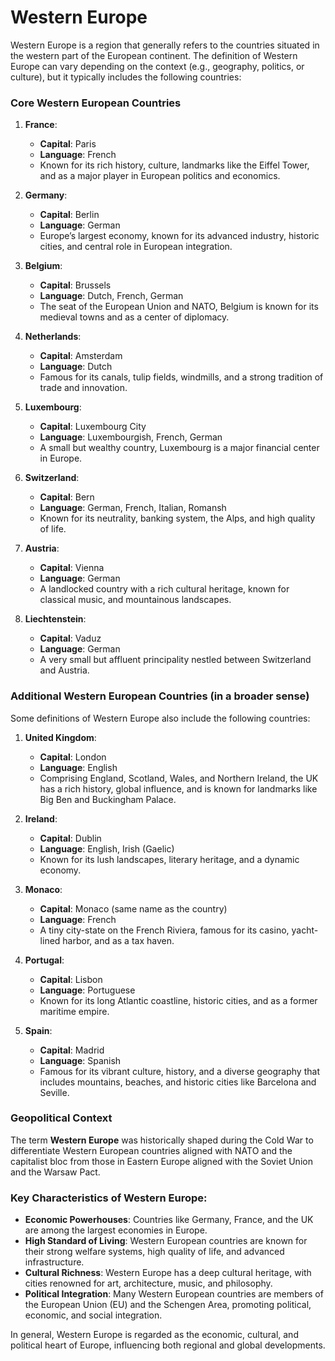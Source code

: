 # Western Europe

Western Europe is a region that generally refers to the countries situated in the western part of the European continent. The definition of Western Europe can vary depending on the context (e.g., geography, politics, or culture), but it typically includes the following countries:

### **Core Western European Countries**
1. **France**:
   - **Capital**: Paris
   - **Language**: French
   - Known for its rich history, culture, landmarks like the Eiffel Tower, and as a major player in European politics and economics.

2. **Germany**:
   - **Capital**: Berlin
   - **Language**: German
   - Europe’s largest economy, known for its advanced industry, historic cities, and central role in European integration.

3. **Belgium**:
   - **Capital**: Brussels
   - **Language**: Dutch, French, German
   - The seat of the European Union and NATO, Belgium is known for its medieval towns and as a center of diplomacy.

4. **Netherlands**:
   - **Capital**: Amsterdam
   - **Language**: Dutch
   - Famous for its canals, tulip fields, windmills, and a strong tradition of trade and innovation.

5. **Luxembourg**:
   - **Capital**: Luxembourg City
   - **Language**: Luxembourgish, French, German
   - A small but wealthy country, Luxembourg is a major financial center in Europe.

6. **Switzerland**:
   - **Capital**: Bern
   - **Language**: German, French, Italian, Romansh
   - Known for its neutrality, banking system, the Alps, and high quality of life.

7. **Austria**:
   - **Capital**: Vienna
   - **Language**: German
   - A landlocked country with a rich cultural heritage, known for classical music, and mountainous landscapes.

8. **Liechtenstein**:
   - **Capital**: Vaduz
   - **Language**: German
   - A very small but affluent principality nestled between Switzerland and Austria.

### **Additional Western European Countries (in a broader sense)**

Some definitions of Western Europe also include the following countries:

1. **United Kingdom**:
   - **Capital**: London
   - **Language**: English
   - Comprising England, Scotland, Wales, and Northern Ireland, the UK has a rich history, global influence, and is known for landmarks like Big Ben and Buckingham Palace.

2. **Ireland**:
   - **Capital**: Dublin
   - **Language**: English, Irish (Gaelic)
   - Known for its lush landscapes, literary heritage, and a dynamic economy.

3. **Monaco**:
   - **Capital**: Monaco (same name as the country)
   - **Language**: French
   - A tiny city-state on the French Riviera, famous for its casino, yacht-lined harbor, and as a tax haven.

4. **Portugal**:
   - **Capital**: Lisbon
   - **Language**: Portuguese
   - Known for its long Atlantic coastline, historic cities, and as a former maritime empire.

5. **Spain**:
   - **Capital**: Madrid
   - **Language**: Spanish
   - Famous for its vibrant culture, history, and a diverse geography that includes mountains, beaches, and historic cities like Barcelona and Seville.

### **Geopolitical Context**
The term **Western Europe** was historically shaped during the Cold War to differentiate Western European countries aligned with NATO and the capitalist bloc from those in Eastern Europe aligned with the Soviet Union and the Warsaw Pact.

### **Key Characteristics of Western Europe**:
- **Economic Powerhouses**: Countries like Germany, France, and the UK are among the largest economies in Europe.
- **High Standard of Living**: Western European countries are known for their strong welfare systems, high quality of life, and advanced infrastructure.
- **Cultural Richness**: Western Europe has a deep cultural heritage, with cities renowned for art, architecture, music, and philosophy.
- **Political Integration**: Many Western European countries are members of the European Union (EU) and the Schengen Area, promoting political, economic, and social integration.

In general, Western Europe is regarded as the economic, cultural, and political heart of Europe, influencing both regional and global developments.
